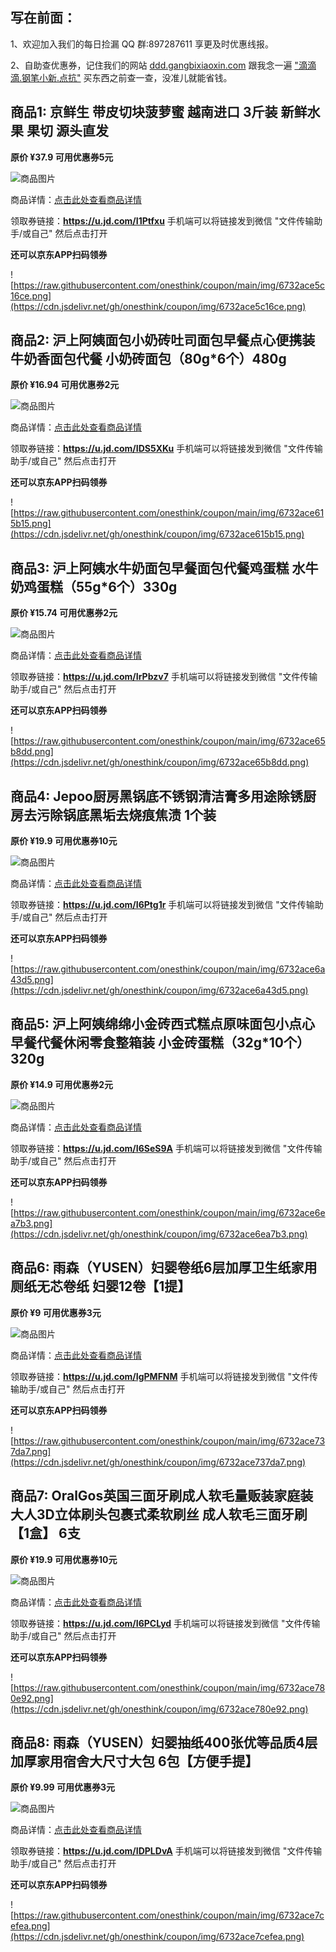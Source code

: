 ## 写在前面：

1、欢迎加入我们的每日捡漏 QQ 群:897287611 享更及时优惠线报。

2、自助查优惠券，记住我们的网站 [ddd.gangbixiaoxin.com](https://ddd.gangbixiaoxin.com) 跟我念一遍 ["滴滴滴.钢笔小新.点抗"](https://ddd.gangbixiaoxin.com) 买东西之前查一查，没准儿就能省钱。

## 商品1: 京鲜生 带皮切块菠萝蜜 越南进口 3斤装 新鲜水果 果切 源头直发

**原价 ¥37.9 可用优惠券5元**

![商品图片](http://img14.360buyimg.com/n1/jfs/t1/240115/32/16231/134261/66b30952F8886a3a0/9ba4781e1e8fc19f.jpg)

商品详情：[点击此处查看商品详情](https://union-click.jd.com/jdc?e=1003156031&amp;p=JF8BAZ8JK1olXDYCVV9dCk8TAGsJHl4lGVlaCgFtUQ5SQi0DBUVOBVlUAwoCFxBCHD1WR0VNGFJeSwcYVBYZQTVMFz4XDQVbJywWSQN0SjtjSVhTH0BEXQobCCUVAw8PGRNsD05RAAIHDjRrQS8fW1dhJHZnIz02Szxuewl_aCxVJXNmNjwEcEl0YWZheQF1GWZ3LDw_QQ1cdycBeD9mOQRhHFcNahFoQAxxez9uPmVcI1wHaz90aC5_byxICH9DFzgoSTVgSj1NYyJhP3JLJxoqCj91dzZBTGtPBAFxLAA4QShhGTVPRjARHEN0MRgbBEcnAl8LGlsSVAAFUldYOHsXA19edVsUXAcHU1deD04nAl8IHVkVXwAHV1ZaDEwUM28AHGvC8L7X3u-IgPLDneffovzA1LrWytZtOHsUM28JGlkVWQEDVl5tOEsUM2w4RTUUDgEHXV5eDyVLATpLQBITWmgBVVpbAU4UBGk4GVoUXwQyZG44ChsUWhx6UBpdPk9WPwxeTglRRWZcXVt7XwZiU1wVcRlfUDtUQV1qIURCZF5t)

领取券链接：**https://u.jd.com/I1Ptfxu** 手机端可以将链接发到微信 "文件传输助手/或自己" 然后点击打开

**还可以京东APP扫码领券**

![https://raw.githubusercontent.com/onesthink/coupon/main/img/6732ace5c16ce.png](https://cdn.jsdelivr.net/gh/onesthink/coupon/img/6732ace5c16ce.png)

## 商品2: 沪上阿姨面包小奶砖吐司面包早餐点心便携装牛奶香面包代餐 小奶砖面包（80g*6个）480g

**原价 ¥16.94 可用优惠券2元**

![商品图片](http://img14.360buyimg.com/n1/jfs/t1/245549/19/22901/92709/67323f94F7d7f754c/b51a49e923f25240.jpg)

商品详情：[点击此处查看商品详情](https://union-click.jd.com/jdc?e=1003156031&amp;p=JF8BAa4JK1olXwIGV1xUAUMSB18IGlodWwcCXFlYAE0fA19MRANLAjZbERscSkAJHTRQRA1CCVkdDwtCWhVLHTdNTwcKBENeCVAfUg8bdgtWYh1WBFMKUBcUdh5iex9hZyJPH1NBOlwud0pzdwoOEl1RK35qAywcQVxXDxtxaz5sPn1GICcHbz9kSi5-Yi9NOWUDEioVVTh1Aj1OeD5lDmFbIBc9ekp1YSZgWyxnB2ZgHTYbfBROcxhRTgxhJFRhIC0mSz1uZwxzfSdrCllQMDsqAUljZhdQbDhyAnFrKA0qayBUdwt8D1lgbWFRNScpQBhWZjJURR4RGFFfHA01CisbD18JK1gUXQELUllbAU4nM28IKxp7XQICV19VAEknAl8IHVkVXwAHV1ZUC08fM28AHGvC8L7X3u-IgPLDneffovzA1LrWytZtOHsUM28JGlkVWQEDVl5tOEsUM2w4RTUUDgAAVFtaCyVLATpLQBNNB2gBVVpeAU0WCm44GVoUXwQyZG4obBVuRSxRTlMRFE98ASsleCJrejVKThh7X3V9VTopbU0eBSt-YzNCL0dLZF5t)

领取券链接：**https://u.jd.com/IDS5XKu** 手机端可以将链接发到微信 "文件传输助手/或自己" 然后点击打开

**还可以京东APP扫码领券**

![https://raw.githubusercontent.com/onesthink/coupon/main/img/6732ace615b15.png](https://cdn.jsdelivr.net/gh/onesthink/coupon/img/6732ace615b15.png)

## 商品3: 沪上阿姨水牛奶面包早餐面包代餐鸡蛋糕 水牛奶鸡蛋糕（55g*6个）330g

**原价 ¥15.74 可用优惠券2元**

![商品图片](http://img14.360buyimg.com/n1/jfs/t1/168299/33/51694/83242/67323f96Fe2ba8fef/564051f4fad22ced.jpg)

商品详情：[点击此处查看商品详情](https://union-click.jd.com/jdc?e=1003156031&amp;p=JF8BAa4JK1olXwIGVVlaDU0XA18IGlodWwcBXVhUD00UCl9MRANLAjZbERscSkAJHTRQRA1CCVkdDwtCWhVLHTdNTwcKBENeCVAfUg8bSDlfYAFyX1xgVhgdWh9weSRpWTNzK3N1OlwCVA9BcRBOUjgdHG0LETklalxXDxtxaz5sPn1GIFwLbDJkfC58GQ1NOWUDEioVVTh1Aj1OeD5lDmFbIBc9ekp1YSZgWyxnB2ZgHTYbfBROcxhRTgxhJFRhIC0mSz1uZwxzfSdrCllQMDsqAUljZhdQbDhyAnFrKA0qayBUdwt8D1lgbV96URUOCkgQYBVYWlNeXkVEHAY8ATsbD18JK1gUXQELUllbAU4nM28IKxp7XQICV19VAEknAl8IHVkVXwAHV1ZVDUgWM28AHGvC8L7X3u-IgPLDneffovzA1LrWytZtOHsUM28JGlkVWQEDVl5tOEsUM2w4RTUUDgNVU11bXCVLATpLQBBBBWgCUV1dCk4WC2w4GVoUXwQyZG4WXhxsWQgKQTkXG0ZQADknQypVawl-bix7X1leEAgvdw1eYGdJcFJQOn5gZF5t)

领取券链接：**https://u.jd.com/IrPbzv7** 手机端可以将链接发到微信 "文件传输助手/或自己" 然后点击打开

**还可以京东APP扫码领券**

![https://raw.githubusercontent.com/onesthink/coupon/main/img/6732ace65b8dd.png](https://cdn.jsdelivr.net/gh/onesthink/coupon/img/6732ace65b8dd.png)

## 商品4: Jepoo厨房黑锅底不锈钢清洁膏多用途除锈厨房去污除锅底黑垢去烧痕焦渍 1个装

**原价 ¥19.9 可用优惠券10元**

![商品图片](http://img14.360buyimg.com/n1/jfs/t1/74987/7/20830/146970/62cae36bEc513a693/d6f967655c35d04b.jpg)

商品详情：[点击此处查看商品详情](https://union-click.jd.com/jdc?e=1003156031&amp;p=JF8BAdIJK1olXwQBXVpVDUMUAl8IGloRWgYDV1teCEgVAF9MRANLAjZbERscSkAJHTRQRA1CCVkdDwtCWhVLHTdNTwcKBENeCVAfUg8bVGphHj1HOX5YAh1eVS5jfmpqQgRvAXIKOlwZUDMSQQpOfVhAFnJqJhU6flxXDxtxaz5hPnlFIDclYTxOYC18RCNNOWJ2EigvVTl1ShdOey5mJGFbBhcpakpxYSZoWy93B2RgVSIbfzJrUBhrZAxhJG5hIxcIST1-YwpzfCcTOE5hIjkCViNFZRNbewF-H3FdKD4qQTBSdDB8cjhcFFh0LSUkaChgRBhxbztsPlNDNCw1aD9fYDN_Yi98KV99ESkCcBMnYzlvbEViIm9nLzwfeztKcXFNcAhrLQoOZF9tC0oXBGYOHF0cWDYyVF5tSSUTC2oAH1klXDYCUlxdCk0SAW4JH10SbQYKU26KpfPCid7dk-LBw47V7fmIgffDnec4K2sWbQYDVVxdDEwWAW84K1sWbQUyCjBcW00VAjxfGDVJX1NBDl8NSCUUAmsNGFgVXQQyVl9cCkknM19fHjIQO1RmLAQLS0hKZht1HjlMAnxeIFYzCg9Pe2pKfh1zXlNJIDYvQyxhM284)

领取券链接：**https://u.jd.com/I6Ptg1r** 手机端可以将链接发到微信 "文件传输助手/或自己" 然后点击打开

**还可以京东APP扫码领券**

![https://raw.githubusercontent.com/onesthink/coupon/main/img/6732ace6a43d5.png](https://cdn.jsdelivr.net/gh/onesthink/coupon/img/6732ace6a43d5.png)

## 商品5: 沪上阿姨绵绵小金砖西式糕点原味面包小点心早餐代餐休闲零食整箱装 小金砖蛋糕（32g*10个）320g

**原价 ¥14.9 可用优惠券2元**

![商品图片](http://img14.360buyimg.com/n1/jfs/t1/208437/9/47120/81838/67323f93F5d946dff/bda6e56880bb3f5f.jpg)

商品详情：[点击此处查看商品详情](https://union-click.jd.com/jdc?e=1003156031&amp;p=JF8BAa4JK1olXwIGVFpbCkwWB18IGlsUWQUCXVpVDEsUC19MRANLAjZbERscSkAJHTRQRA1CCVkdDwtCWhVLHTdNTwcKBENeCVAfUg8bejJffA9oLVVWH1ghaD1WYxZ_ZjtqWkReOlw0egNKYztSZxwSCFYCNzhbYFxXDxtxazliLnVAICcLbjJ0cCh8GQFNOWUDEioVVTh1Aj1OeD5lDmFbIBc9ekp1YSZgWyxnB2ZgHTYbfBROcxhRTgxhJFRhIC0mSz1uZwxzfSdrCllQMDsqAUljZhdQbDhyAnFrKA0qayBUdwt8D1lgbVVQEF4mbBRnYTVyeAV0OHJQH1lYYA0bD18JK1gUXQELUllbAU4nM28IKxp7XQICV19VAEknAl8IHVkVXwAHVl9eC0gVM28AHGvC8L7X3u-IgPLDneffovzA1LrWytZtOHsUM28JGlkVWQEDVl5tOEsUM2w4RTUUDgNVXQ1YCSVLATpLQVtPBWgCUV1dCkoVAGo4GVoUXwQyZG4kVRxwVxJ4SA9eW3piIh89cTxqYxAPWQd7X29wHAM9XBFrRGhdS1t2OwBqZF5t)

领取券链接：**https://u.jd.com/I6SeS9A** 手机端可以将链接发到微信 "文件传输助手/或自己" 然后点击打开

**还可以京东APP扫码领券**

![https://raw.githubusercontent.com/onesthink/coupon/main/img/6732ace6ea7b3.png](https://cdn.jsdelivr.net/gh/onesthink/coupon/img/6732ace6ea7b3.png)

## 商品6: 雨森（YUSEN）妇婴卷纸6层加厚卫生纸家用厕纸无芯卷纸 妇婴12卷【1提】

**原价 ¥9 可用优惠券3元**

![商品图片](http://img14.360buyimg.com/n1/jfs/t1/80885/39/27991/114640/66d57f51Fae95a443/0599b359e4141c4a.jpg)

商品详情：[点击此处查看商品详情](https://union-click.jd.com/jdc?e=1003156031&amp;p=JF8BAa4JK1olXwIGV19bDUgfBl8IGloXVQcBVVtcAE0WAF9MRANLAjZbERscSkAJHTRQRA1CCVkdDwtCWhVLHTdNTwcKBENeCVAfUg8bVGphHj1HOX5YAh1eXg9UX2hqQj9OKEN1OlwZUDMSQQpOfVhAFGUHVTcWflxXDxtxaz5iFE9GIFwtYTxkSi58ciNNOWV2EioVUi51AhtObABmJGFbPBcqakpEYW5gWzhdB2VgHSobfiJzZxh8aAxhJFRrID0qTDwVcw1zfSdrCl1cMicqfE51YQ9QbDh2AnFrJD4pezBXdBt8D1lgbU9iFRc_CEhhYS9qUg9hJF9FKAIGQB0bD18JK1gUXQELUllbAU4nM28IKxp7XQYLXV9dDE8nAl8IHVkVXwAAXFhbD0oeM28AHGvC8L7X3u-IgPLDneffovzA1LrWytZtOHsUM28JGlkVWQEDVl5tOEsUM2w4RTUUDg4CV1ZbCiVLATpLTlkXCmgCUV1cDU4eBW44GVoUXwQyZG4KDSISZT1sYwFDHgVUEB0BDylOZzR9Xix7X0JaLFsfbQ1xADpBeF4UNE10ZF5t)

领取券链接：**https://u.jd.com/IgPMFNM** 手机端可以将链接发到微信 "文件传输助手/或自己" 然后点击打开

**还可以京东APP扫码领券**

![https://raw.githubusercontent.com/onesthink/coupon/main/img/6732ace737da7.png](https://cdn.jsdelivr.net/gh/onesthink/coupon/img/6732ace737da7.png)

## 商品7: OralGos英国三面牙刷成人软毛量贩装家庭装大人3D立体刷头包裹式柔软刷丝 成人软毛三面牙刷【1盒】 6支

**原价 ¥19.9 可用优惠券10元**

![商品图片](http://img14.360buyimg.com/n1/jfs/t1/102145/13/46498/84477/66d6d466Fca64aac5/8729963289e85a50.jpg)

商品详情：[点击此处查看商品详情](https://union-click.jd.com/jdc?e=1003156031&amp;p=JF8BAd4JK1olXwIGVFlcCEsfBl8IGlsVWQUCUFxVCEMeCl9MRANLAjZbERscSkAJHTRQRA1CCVkdDwtCWhVLHTdNTwcKBENeCVAfUg8bXDVXYyloVUFeEV4PCRhKXjlRcilwG0VZOlwWQQBNezR8RBhpNk5dMxwWXFxXDxtxazliPnVAICc5aDJ0YDB-cg1NOWVmEikFVTJ1AhtObz5lOWFbLBc-ektlYW54Wy9nAHVgVSobfwN3YQ98eAxhJFRrIxddSD9udwlzfCcTOE5hIjkCViNFZRB_bAJmGXJrKycqCTcQdw1wcjgUCEViJjUtaBFjF2x_byJ-LnJYNx8rcTd0dw1rXC9sLWF2JwscfyJnYxRoD1lgSQR3ZFcODiNAdzNLewNRNmZnPyYbQSJrcQ8EF2sUbQUDVFlUDkwRCmo4K1sVbUdsVFtaAE4UB2g4GmsVWwQCVlhYCkoeCmcKK1sdWjbV-eaIgvrCi9bchdPC5KHX3eKJlsMnM18LK1sUXAQCUFlcCksnM28LK1glA2gDB1heCk8WAAFUGQ5WBwFDCzBdDUgXAWoPElIlXwcDVlxtOHtIWTBwaSYdGlpHVAxcWxZKVTZhaT5THl1sVhUUQxFvWBtXWCd-FVllFhUJOEsn)

领取券链接：**https://u.jd.com/I6PCLyd** 手机端可以将链接发到微信 "文件传输助手/或自己" 然后点击打开

**还可以京东APP扫码领券**

![https://raw.githubusercontent.com/onesthink/coupon/main/img/6732ace780e92.png](https://cdn.jsdelivr.net/gh/onesthink/coupon/img/6732ace780e92.png)

## 商品8: 雨森（YUSEN）妇婴抽纸400张优等品质4层加厚家用宿舍大尺寸大包 6包【方便手提】

**原价 ¥9.99 可用优惠券3元**

![商品图片](http://img14.360buyimg.com/n1/jfs/t1/208000/25/42020/116115/662237d5F5ec1470a/ac561e3a8237d228.jpg)

商品详情：[点击此处查看商品详情](https://union-click.jd.com/jdc?e=1003156031&amp;p=JF8BAa4JK1olXwIGV19bDUgfBl8IGloTWwEGVFtdDkoeA19MRANLAjZbERscSkAJHTRQRA1CCVkdDwtCWhVLHTdNTwcKBENeCVAfUg8bejJffA9oLVVWH1ghSx5MYW5_ZjtGXnlfOlw0egNKYztSZxwSCHZmKwdaYFxXDxtxaz5hFH1cIycpYTx0eCt-ci9NOWV2EioVUi51AhtObABmJGFbPBcqakpEYW5gWzhdB2VgHSobfiJzZxh8aAxhJFRrID0qTDwVcw1zfSdrCl1cMicqfE51YQ9QbDh2AnFrJD4pezBXdBt8D1lgbV9gAwspFk0JZjlURh9QDkVVKR5HQTsbD18JK1gUXQELUllbAU4nM28IKxp7XQYLXV9dDE8nAl8IHVkVXwAAXFdYAUoQM28AHGvC8L7X3u-IgPLDneffovzA1LrWytZtOHsUM28JGlkVWQEDVl5tOEsUM2w4RTUUDgAAVFxcCSVLATpLTlJKAWgBVVpeD0oQBm04GVoUXwQyZG4kVRxwVxJ4SA9eW3pBAQU_CTxqYzwLZAZ7X29wHAM9XBFrRGhdaz9qBAFqZF5t)

领取券链接：**https://u.jd.com/IDPLDvA** 手机端可以将链接发到微信 "文件传输助手/或自己" 然后点击打开

**还可以京东APP扫码领券**

![https://raw.githubusercontent.com/onesthink/coupon/main/img/6732ace7cefea.png](https://cdn.jsdelivr.net/gh/onesthink/coupon/img/6732ace7cefea.png)

